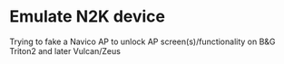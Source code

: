 # Emulate N2K device
Trying to fake a Navico AP to unlock AP screen(s)/functionality on B&amp;G Triton2 and later Vulcan/Zeus
